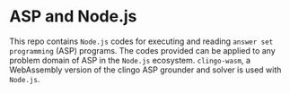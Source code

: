 # ASP and Node.js
This repo contains `Node.js` codes for executing and reading `answer set programming` (ASP) programs. The codes provided can be applied to any problem domain of ASP in the `Node.js` ecosystem. `clingo-wasm`, a WebAssembly version of the clingo ASP grounder and solver is used with `Node.js`.
